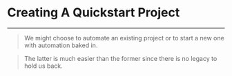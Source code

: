 # Creating A Quickstart Project

---


> We might choose to automate an existing project or to start a new one with automation baked in.

> The latter is much easier than the former since there is no legacy to hold us back.